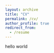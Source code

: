 ```yaml
---
layout: archive
title: "CV"
permalink: /cv/
author_profile: true
redirect_from:
  - /resume
---
```


hello world

